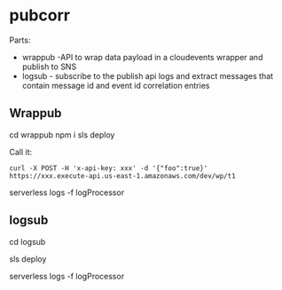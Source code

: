 # pubcorr

Parts:

* wrappub -API to wrap data payload in a cloudevents wrapper and publish to SNS
* logsub - subscribe to the publish api logs and extract messages that contain message id and event id correlation entries


## Wrappub

cd wrappub
npm i
sls deploy

Call it:

```
curl -X POST -H 'x-api-key: xxx' -d '{"foo":true}' https://xxx.execute-api.us-east-1.amazonaws.com/dev/wp/t1
```

serverless logs -f logProcessor


## logsub

cd logsub

sls deploy

serverless logs -f logProcessor

